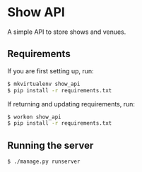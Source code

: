 Show API
========

A simple API to store shows and venues.

Requirements
------------

If you are first setting up, run:

```bash
$ mkvirtualenv show_api
$ pip install -r requirements.txt
```

If returning and updating requirements, run:

```bash
$ workon show_api
$ pip install -r requirements.txt
```

Running the server
------------------

```
$ ./manage.py runserver
```